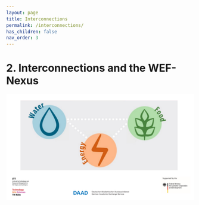 ```yaml
---
layout: page
title: Interconnections
permalink: /interconnections/
has_children: false
nav_order: 3
---
```

# 2. Interconnections and the WEF-Nexus

![WEF-Nexus Banner](/assets/BANNER_GITHUB.png)
